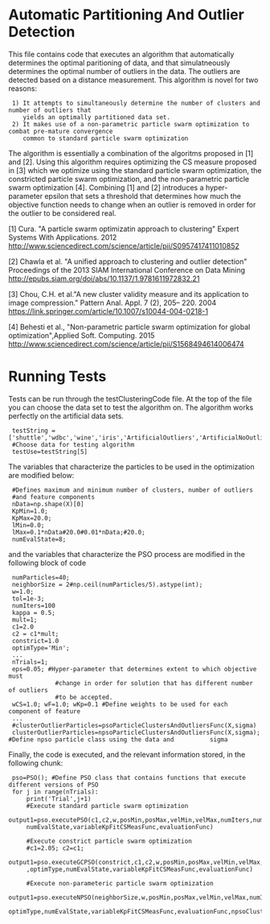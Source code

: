 # Automatic Partitioning And Outlier Detection

This file contains code that executes an algorithm that automatically determines the optimal paritioning of data, 
and that simulatneously determines the optimal number of outliers in the data. The outliers are detected 
based on a distance measurement. This algorithm is novel for two reasons:

     1) It attempts to simultaneously determine the number of clusters and number of outliers that 
        yields an optimally partitioned data set.
     2) It makes use of a non-parametric particle swarm optimization to combat pre-mature convergence 
        common to standard particle swarm optimization
    
The algorithm is essentially a combination of the algoritms proposed in [1] and [2]. Using this algorithm requires
optimizing the CS measure proposed in [3] which we optimize using the standard particle swarm optimization, the
constricted particle swarm optimization, and the non-parametric particle swarm optimization [4]. Combining [1] 
and [2] introduces a hyper-parameter epsilon that sets a threshold that determines how much the objective function
needs to change when an outlier is removed in order for the outlier to be considered real.

[1] Cura. "A particle swarm optimizatin approach to clustering" Expert Systems With Applications. 2012
http://www.sciencedirect.com/science/article/pii/S0957417411010852

[2] Chawla et al. "A unified approach to clustering and outlier detection" Proceedings of the 2013 SIAM International Conference on Data Mining
http://epubs.siam.org/doi/abs/10.1137/1.9781611972832.21

[3] Chou, C.H.  et al."A new cluster validity measure and its application to image compression." Pattern Anal. Appl. 7 (2), 205– 220. 2004
https://link.springer.com/article/10.1007/s10044-004-0218-1

[4] Behesti et al., "Non-parametric particle swarm optimization for global optimization",Applied Soft. Computing. 2015
http://www.sciencedirect.com/science/article/pii/S1568494614006474


# Running Tests

Tests can be run through the testClusteringCode file. At the top of the file you can choose the data set
to test the algorithm on. The algorithm works perfectly on the artificial data sets.

     testString =['shuttle','wdbc','wine','iris','ArtificialOutliers','ArtificialNoOutliers']
     #Choose data for testing algorithm
     testUse=testString[5]

The variables that characterize the particles to be used in the optimization are modified below:

     #Defines maximum and minimum number of clusters, number of outliers
     #and feature components
     nData=np.shape(X)[0]
     KpMin=1.0;
     KpMax=20.0;
     lMin=0.0;
     lMax=0.1*nData#20.0#0.01*nData;#20.0;
     numEvalState=8;
     
and the variables that characterize the PSO process are modified in the following block of code

     numParticles=40;
     neighborSize = 2#np.ceil(numParticles/5).astype(int);
     w=1.0;
     tol=1e-3;
     numIters=100
     kappa = 0.5;
     mult=1;
     c1=2.0
     c2 = c1*mult;
     constrict=1.0
     optimType='Min';
     ...
     nTrials=1;
     eps=0.05; #Hyper-parameter that determines extent to which objective must 
                 #change in order for solution that has different number of outliers 
                 #to be accepted.            
     wCS=1.0; wF=1.0; wKp=0.1 #Define weights to be used for each component of feature 
     ...
     #clusterOutlierParticles=psoParticleClustersAndOutliersFunc(X,sigma) 
     clusterOutlierParticles=npsoParticleClustersAndOutliersFunc(X,sigma); #Define npso particle class using the data and          sigma
     
Finally, the code is executed, and the relevant information stored, in the following chunk:

     pso=PSO(); #Define PSO class that contains functions that execute different versions of PSO
     for j in range(nTrials): 
         print('Trial',j+1)
         #Execute standard particle swarm optimization        
         output1=pso.executePSO(c1,c2,w,posMin,posMax,velMin,velMax,numIters,numParticles,clusterOutlierParticles,optimType,
         numEvalState,variableKpFitCSMeasFunc,evaluationFunc)
         
         #Execute constrict particle swarm optimization
         #c1=2.05; c2=c1;
         output1=pso.executeGCPSO(constrict,c1,c2,w,posMin,posMax,velMin,velMax,numIters,numParticles,clusterOutlierParticles
         ,optimType,numEvalState,variableKpFitCSMeasFunc,evaluationFunc)
         
         #Execute non-parameteric particle swarm optimization  
         output1=pso.executeNPSO(neighborSize,w,posMin,posMax,velMin,velMax,numIters,numParticles,clusterOutlierParticles,
         optimType,numEvalState,variableKpFitCSMeasFunc,evaluationFunc,npsoClustersAndOutliersInterpFunc)
 

         
    
         

